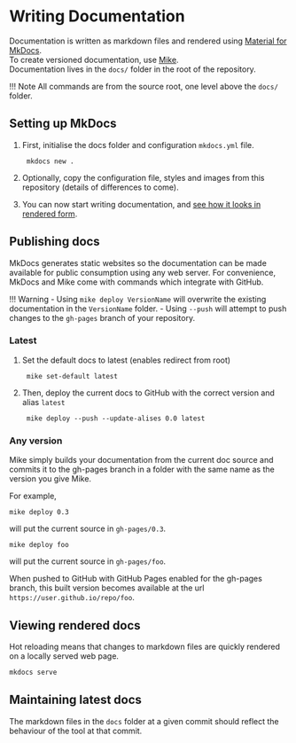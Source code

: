 # Writing Documentation
Documentation is written as markdown files and rendered using [Material for MkDocs](https://squidfunk.github.io/mkdocs-material/getting-started/).  
To create versioned documentation, use [Mike](https://squidfunk.github.io/mkdocs-material/setup/setting-up-versioning/).  
Documentation lives in the `docs/` folder in the root of the repository.

!!! Note
	All commands are from the source root, one level above the `docs/` folder.

## Setting up MkDocs
1. First, initialise the docs folder and configuration `mkdocs.yml` file.

        mkdocs new .

1. Optionally, copy the configuration file, styles and images from this repository (details of differences to come).

1. You can now start writing documentation, and [see how it looks in rendered form](#viewing-rendered-docs).

## Publishing docs
MkDocs generates static websites so the documentation can be made available for public consumption using any web server. For convenience, MkDocs and Mike come with commands which integrate with GitHub.

!!! Warning
	- Using `mike deploy VersionName` will overwrite the existing documentation in the `VersionName` folder.
	- Using `--push` will attempt to push changes to the `gh-pages` branch of your repository.

### Latest
1. Set the default docs to latest (enables redirect from root)

        mike set-default latest

1. Then, deploy the current docs to GitHub with the correct version and alias `latest`

        mike deploy --push --update-alises 0.0 latest

### Any version
Mike simply builds your documentation from the current doc source and commits it to the gh-pages branch in a folder with the same name as the version you give Mike. 

For example,
```
mike deploy 0.3
```
will put the current source in `gh-pages/0.3`. 
```
mike deploy foo
```
will put the current source in `gh-pages/foo`. 

When pushed to GitHub with GitHub Pages enabled for the gh-pages branch, this built version becomes available at the url `https://user.github.io/repo/foo`.

## Viewing rendered docs
Hot reloading means that changes to markdown files are quickly rendered on a locally served web page.
```bash
mkdocs serve
```

## Maintaining latest docs
The markdown files in the `docs` folder at a given commit should reflect the behaviour of the tool at that commit.
